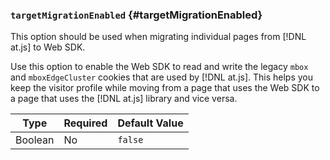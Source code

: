 ### `targetMigrationEnabled` {#targetMigrationEnabled}

This option should be used when migrating individual pages from [!DNL at.js] to Web SDK.

Use this option to enable the Web SDK to read and write the legacy `mbox` and `mboxEdgeCluster` cookies that are used by [!DNL at.js]. This helps you keep the visitor profile while moving from a page that uses the Web SDK to a page that uses the [!DNL at.js] library and vice versa.

| Type | Required | Default Value |
| -------- | ------------ | ----------------- |
| Boolean   | No           | `false`              |